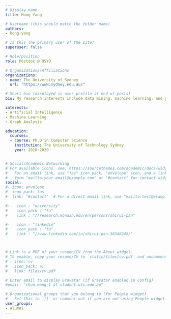 ```yaml
---
# Display name
title: Hong Yang

# Username (this should match the folder name)
authors:
- hong-yang

# Is this the primary user of the site?
superuser: false

# Role/position
role: Postdoc @ USYD

# Organizations/Affiliations
organizations:
- name: The University of Sydney
  url: "https://www.sydney.edu.au/"

# Short bio (displayed in user profile at end of posts)
bio: My research interests include data mining, machine learning, and graph analysis.

interests:
- Artificial Intelligence
- Machine Learning
- Graph Analysis

education:
  courses:
  - course: Ph.D in Computer Science
    institution: The University of Technology Sydney
    year: 2018-2020


# Social/Academic Networking
# For available icons, see: https://sourcethemes.com/academic/docs/widgets/#icons
#   For an email link, use "fas" icon pack, "envelope" icon, and a link in the
#   form "mailto:your-email@example.com" or "#contact" for contact widget.
social:
#- icon: envelope
#  icon_pack: fas
#  link: "#contact"  # For a direct email link, use "mailto:test@example.org".

#-   icon : "university"
#    icon_pack : "fa"
#    link : "//research.monash.edu/en/persons/shirui-pan"

#-   icon : "linkedin"
#    icon_pack : "fa"
#    link : "//www.linkedin.com/in/shirui-pan-38348245/"



# Link to a PDF of your resume/CV from the About widget.
# To enable, copy your resume/CV to `static/files/cv.pdf` and uncomment the lines below.  
# - icon: cv
#   icon_pack: ai
#   link: files/cv.pdf

# Enter email to display Gravatar (if Gravatar enabled in Config)
#email: "chun.wang-1 at student.uts.edu.au"

# Organizational groups that you belong to (for People widget)
#   Set this to `[]` or comment out if you are not using People widget.  
user_groups:
- Alumni
---
```

